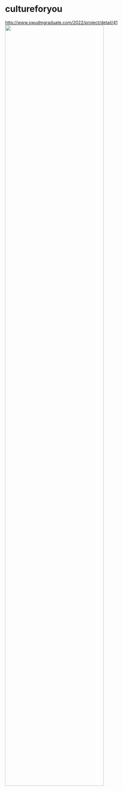 # cultureforyou

<http://www.swudmgraduate.com/2022/project/detail/41>
<img width="80%" src="https://user-images.githubusercontent.com/71536608/224592067-89e3fe4e-5a4d-40ee-b04a-4d60e5d900d6.jpg"/>
